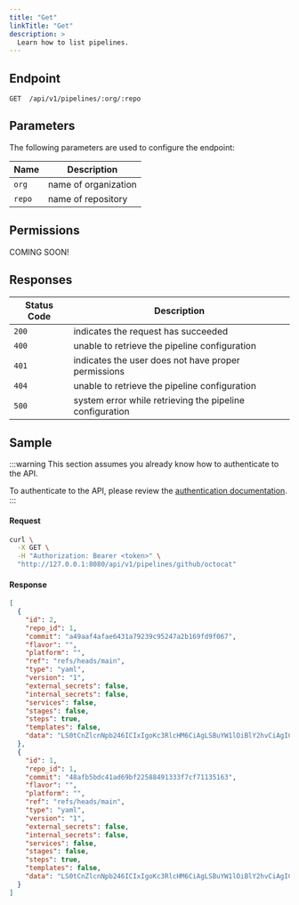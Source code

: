```yaml
---
title: "Get"
linkTitle: "Get"
description: >
  Learn how to list pipelines.
---
```


## Endpoint

```
GET  /api/v1/pipelines/:org/:repo
```

## Parameters

The following parameters are used to configure the endpoint:

| Name       | Description          |
|------------|----------------------|
| `org`      | name of organization |
| `repo`     | name of repository   |

## Permissions

COMING SOON!

## Responses

| Status Code | Description                                              |
| ----------- |----------------------------------------------------------|
| `200`       | indicates the request has succeeded                      |
| `400`       | unable to retrieve the pipeline configuration            |
| `401`       | indicates the user does not have proper permissions      |
| `404`       | unable to retrieve the pipeline configuration            |
| `500`       | system error while retrieving the pipeline configuration |

## Sample

:::warning
This section assumes you already know how to authenticate to the API.

To authenticate to the API, please review the [authentication documentation](/docs/reference/api/authentication/).
:::

#### Request

```sh
curl \
  -X GET \
  -H "Authorization: Bearer <token>" \
  "http://127.0.0.1:8080/api/v1/pipelines/github/octocat"
```

#### Response

```json
[
  {
    "id": 2,
    "repo_id": 1,
    "commit": "a49aaf4afae6431a79239c95247a2b169fd9f067",
    "flavor": "",
    "platform": "",
    "ref": "refs/heads/main",
    "type": "yaml",
    "version": "1",
    "external_secrets": false,
    "internal_secrets": false,
    "services": false,
    "stages": false,
    "steps": true,
    "templates": false,
    "data": "LS0tCnZlcnNpb246ICIxIgoKc3RlcHM6CiAgLSBuYW1lOiBlY2hvCiAgICBpbWFnZTogYWxwaW5lOmxhdGVzdAogICAgY29tbWFuZHM6IFtlY2hvIGZvb10="
  },
  {
    "id": 1,
    "repo_id": 1,
    "commit": "48afb5bdc41ad69bf22588491333f7cf71135163",
    "flavor": "",
    "platform": "",
    "ref": "refs/heads/main",
    "type": "yaml",
    "version": "1",
    "external_secrets": false,
    "internal_secrets": false,
    "services": false,
    "stages": false,
    "steps": true,
    "templates": false,
    "data": "LS0tCnZlcnNpb246ICIxIgoKc3RlcHM6CiAgLSBuYW1lOiBlY2hvCiAgICBpbWFnZTogYWxwaW5lOmxhdGVzdAogICAgY29tbWFuZHM6IFtlY2hvIGZvb10="
  }
]
```